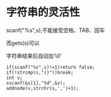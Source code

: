 # 字符串的灵活性

scanf\("%s",s\);不能接受空格、TAB、回车

而gets\(s\)可以

字符串结束后自动加‘\0‘

```
if(scanf("%s",s)!=1)return false;
if(!strcmp(s,"()"))break;
int v;
sscanf(&s[1],"%d",&v);
addnode(v,strchr(s,',')+1);
```



